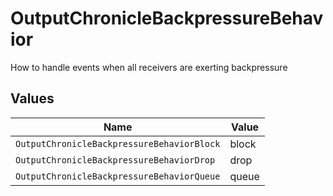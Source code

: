 # OutputChronicleBackpressureBehavior

How to handle events when all receivers are exerting backpressure


## Values

| Name                                       | Value                                      |
| ------------------------------------------ | ------------------------------------------ |
| `OutputChronicleBackpressureBehaviorBlock` | block                                      |
| `OutputChronicleBackpressureBehaviorDrop`  | drop                                       |
| `OutputChronicleBackpressureBehaviorQueue` | queue                                      |